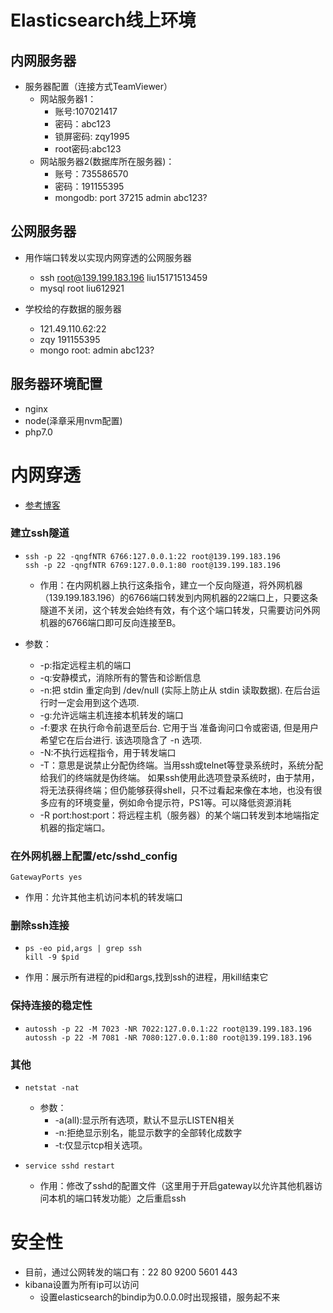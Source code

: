 # Elasticsearch线上环境

## 内网服务器

- 服务器配置（连接方式TeamViewer）
  - 网站服务器1：
    - 账号:107021417
    - 密码：abc123
    - 锁屏密码: zqy1995
    - root密码:abc123
  - 网站服务器2(数据库所在服务器)：
    - 账号：735586570
    - 密码：191155395
    - mongodb: port 37215 admin abc123?


## 公网服务器

- 用作端口转发以实现内网穿透的公网服务器

  - ssh root@139.199.183.196 liu15171513459
  - mysql root liu612921

- 学校给的存数据的服务器
  - 121.49.110.62:22
  - zqy 191155395
  - mongo root: admin abc123?

## 服务器环境配置

- nginx
- node(泽章采用nvm配置)
- php7.0

# 内网穿透

- [参考博客](https://blog.csdn.net/lidongshengajz/article/details/73482908?tdsourcetag=s_pctim_aiomsg)

### 建立ssh隧道

- ```
  ssh -p 22 -qngfNTR 6766:127.0.0.1:22 root@139.199.183.196
  ssh -p 22 -qngfNTR 6769:127.0.0.1:80 root@139.199.183.196
  ```

  - 作用：在内网机器上执行这条指令，建立一个反向隧道，将外网机器（139.199.183.196）的6766端口转发到内网机器的22端口上，只要这条隧道不关闭，这个转发会始终有效，有个这个端口转发，只需要访问外网机器的6766端口即可反向连接至B。
- 参数：
  - -p:指定远程主机的端口
  - -q:安静模式，消除所有的警告和诊断信息
  - -n:把 stdin 重定向到 /dev/null (实际上防止从 stdin 读取数据). 在后台运行时一定会用到这个选项.
  - -g:允许远端主机连接本机转发的端口
  - -f:要求 在执行命令前退至后台. 它用于当 准备询问口令或密语, 但是用户希望它在后台进行.  该选项隐含了 -n 选项. 
  - -N:不执行远程指令，用于转发端口
  - -T：意思是说禁止分配伪终端。当用ssh或telnet等登录系统时，系统分配给我们的终端就是伪终端。
    如果ssh使用此选项登录系统时，由于禁用，将无法获得终端；但仍能够获得shell，只不过看起来像在本地，也没有很多应有的环境变量，例如命令提示符，PS1等。可以降低资源消耗
  - -R port:host:port：将远程主机（服务器）的某个端口转发到本地端指定机器的指定端口。

### 在外网机器上配置/etc/sshd_config

```
GatewayPorts yes
```

- 作用：允许其他主机访问本机的转发端口

### 删除ssh连接

- ```shell
  ps -eo pid,args | grep ssh
  kill -9 $pid
  ```

- 作用：展示所有进程的pid和args,找到ssh的进程，用kill结束它

### 保持连接的稳定性

- ```
  autossh -p 22 -M 7023 -NR 7022:127.0.0.1:22 root@139.199.183.196
  autossh -p 22 -M 7081 -NR 7080:127.0.0.1:80 root@139.199.183.196
  ```


### 其他

- ```shell
  netstat -nat
  ```
  - 参数：
    - -a(all):显示所有选项，默认不显示LISTEN相关
    - -n:拒绝显示别名，能显示数字的全部转化成数字
    - -t:仅显示tcp相关选项。

- ```shell
  service sshd restart
  ```

  - 作用：修改了sshd的配置文件（这里用于开启gateway以允许其他机器访问本机的端口转发功能）之后重启ssh

# 安全性

- 目前，通过公网转发的端口有：22 80 9200 5601 443
- kibana设置为所有ip可以访问
  - 设置elasticsearch的bindip为0.0.0.0时出现报错，服务起不来